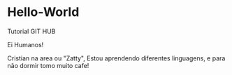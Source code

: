 # Hello-World
Tutorial GIT HUB


  Ei Humanos!
  
  Cristian na area ou "Zatty", Estou aprendendo diferentes linguagens, e para não dormir tomo muito cafe! 
